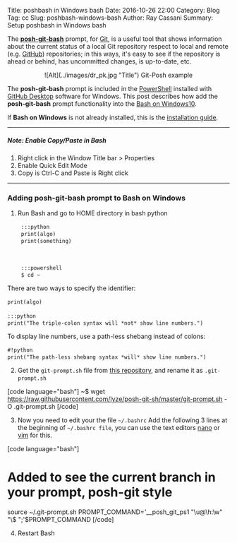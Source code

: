 Title: poshbash in Windows bash
Date: 2016-10-26 22:00
Category: Blog
Tag: cc
Slug: poshbash-windows-bash
Author: Ray Cassani
Summary: Setup poshbash in Windows bash


The [**posh-git-bash**](https://github.com/dahlbyk/posh-git) prompt, for [Git](https://git-scm.com/), is a useful tool that shows information about the current status of a local Git repository respect to local and remote (e.g. [GitHub](https://github.com/)) repositories; in this ways, it's easy to see if the repository is ahead or behind, has uncommitted changes, is up-to-date, etc.

<center>
![Alt](../images/dr_pk.jpg "Title")  
Git-Posh example
</center>  

The **posh-git-bash** prompt is included in the [PowerShell](https://msdn.microsoft.com/en-us/powershell/mt173057.aspx) installed with [GitHub Desktop](https://desktop.github.com/) software for Windows. This post describes how add the **posh-git-bash** prompt functionality into the [Bash on Windows10](https://msdn.microsoft.com/en-us/commandline/wsl/about#).

If **Bash on Windows** is not already installed, this is the [installation guide](https://msdn.microsoft.com/commandline/wsl/install_guide).

---
##### **Note**: Enable Copy/Paste in Bash
1. Right click in the Window Title bar &gt; Properties
2. Enable Quick Edit Mode
3. Copy is Ctrl-C and Paste is Right click

---

### **Adding posh-git-bash** prompt to Bash on Windows

1. Run Bash and go to HOME directory in bash
python

        :::python
        print(algo)
        print(something)
    
    </br>

        :::powershell
        $ cd ~

There are two ways to specify the identifier:

	print(algo)

    :::python
    print("The triple-colon syntax will *not* show line numbers.")

To display line numbers, use a path-less shebang instead of colons:

    #!python
    print("The path-less shebang syntax *will* show line numbers.")


2. Get the ```git-prompt.sh``` file from [this repository](https://github.com/lyze/posh-git-sh.git), and rename it as ```.git-prompt.sh```

[code language="bash"]
~$ wget https://raw.githubusercontent.com/lyze/posh-git-sh/master/git-prompt.sh -O .git-prompt.sh
[/code]

3. Now you need to edit your the file ```~/.bashrc```
Add the following 3 lines at the beginning of ```~/.bashrc file```, you can use the text editors [nano](https://www.nano-editor.org/) or [vim](http://www.vim.org/) for this.

[code language="bash"]
# Added to see the current branch in your prompt, posh-git style
source ~/.git-prompt.sh
PROMPT_COMMAND='__posh_git_ps1 "\u@\h:\w" "\\\$ ";'$PROMPT_COMMAND
[/code]

4. Restart Bash

<!-- Reference links https://msdn.microsoft.com/en-us/commandline/wsl/about https://msdn.microsoft.com/en-us/commandline/wsl/reference https://msdn.microsoft.com/en-us/commandline/wsl/user_support https://msdn.microsoft.com/en-us/commandline/wsl/faq https://msdn.microsoft.com/commandline/wsl/install_guide http://www.digitalcitizen.life/how-get-linux-bash-windows-10-3-steps https://twitter.com/richturn_ms https://twitter.com/hashtag/bashonubuntuonwindows?src=hash https://blogs.windows.com/buildingapps/2016/07/22/fun-with-the-windows-subsystem-for-linux/ https://en.support.wordpress.com/markdown-quick-reference/ -->